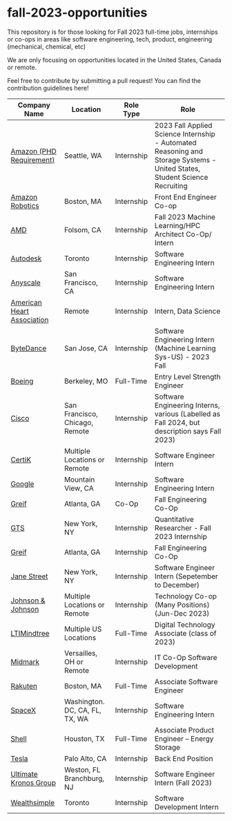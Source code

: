 # fall-2023-opportunities
This repository is for those looking for Fall 2023 full-time jobs, internships or co-ops in areas like software engineering, tech, product, engineering (mechanical, chemical, etc)

We are only focusing on opportunities located in the United States, Canada or remote.

Feel free to contribute by submitting a pull request! You can find the contribution guidelines here!

| Company Name  |  Location | Role Type | Role |
|---|---|-------------|-------------|
|[Amazon (PHD Requirement)](https://www.amazon.jobs/en/jobs/2348364/2023-fall-applied-science-internship-automated-reasoning-and-storage-systems-united-states-student-science-recruiting?cmpid=SPLICX0248M&ss=paid&utm_campaign=cxro&utm_content=job_posting&utm_medium=social_media&utm_source=linkedin.com)| Seattle, WA | Internship | 2023 Fall Applied Science Internship - Automated Reasoning and Storage Systems - United States, Student Science Recruiting
|[Amazon Robotics](https://www.amazon.jobs/en/jobs/2345448/amazon-robotics-front-end-engineer-fee-co-op-fall-2023)|Boston, MA|Internship| Front End Engineer Co-op
|[AMD](https://www.linkedin.com/jobs/view/3597892956)| Folsom, CA | Internship | Fall 2023 Machine Learning/HPC Architect Co-Op/ Intern
|[Autodesk](https://autodesk.wd1.myworkdayjobs.com/en-US/Ext/job/Intern--Software-Engineer--Fall-2023-_23WD67856-1)| Toronto| Internship | Software Engineering Intern
|[Anyscale](https://jobs.lever.co/anyscale/78a003a6-221a-4414-bf95-7c734cbfc4d9)| San Francisco, CA | Internship | Software Engineering Intern
|[American Heart Association](https://www.wayup.com/i-Health-Wellness-and-Fitness-j-Intern-Data-Science-American-Heart-Association-968083251520861/?utm_source=linkedin-xml&utm_medium=jobxml&utm_campaign=linkedin-XML-APPS-5468612-32480223&refer=lnkslot-APPS-5468612-32480223)| Remote | Internship | Intern, Data Science
|[ByteDance](https://jobs.bytedance.com/en/position/7231352005036362040/detail?spread=BSPP2KS)| San Jose, CA | Internship | Software Engineering Intern (Machine Learning Sys-US) - 2023 Fall
|[Boeing](https://www.wayup.com/i-Airlines-Aviation-j-Entry-Level-Strength-Engineer-Boeing-357087438482850/?utm_source=linkedin-xml&utm_medium=jobxml&utm_campaign=linkedin-XML-APPS-5373700-32487058&refer=lnkslot-APPS-5373700-32487058)| Berkeley, MO | Full-Time | Entry Level Strength Engineer
|[Cisco](https://jobs.cisco.com/jobs/SearchJobs/fall?listFilterMode=1)| San Francisco, Chicago, Remote | Internship | Software Engineering Interns, various (Labelled as Fall 2024, but description says Fall 2023)
|[CertiK](https://jobs.lever.co/certik/cc4bc2b7-ee87-43be-81c9-09c8b0411a7e)| Multiple Locations or Remote | Internship | Software Engineer Intern
|[Google](https://careers.google.com/jobs/results/112296166315434694/)| Mountain View, CA | Internship | Software Engineering Intern
|[Greif](https://app.ripplematch.com/v2/public/job/0e1f75f1/details?utm_source=Github&utm_medium=organic_social&utm_campaign=growth_github&utm_content=mt_repo_greif&utm_term=null)| Atlanta, GA | Co-Op | Fall Engineering Co-Op
|[GTS](https://careers-gtsx.icims.com/jobs/1359/job?utm_source=indeed_integration&iis=Job+Board&iisn=Indeed&indeed-apply-token=73a2d2b2a8d6d5c0a62696875eaebd669103652d3f0c2cd5445d3e66b1592b0f&mobile=false&width=1220&height=500&bga=true&needsRedirect=false&jan1offset=-300&jun1offset=-240)| New York, NY | Internship | Quantitative Researcher - Fall 2023 Internship
|[Greif](https://app.ripplematch.com/v2/public/job/0e1f75f1/details?utm_source=Github&utm_medium=organic_social&utm_campaign=growth_github&utm_content=mt_repo_greif&utm_term=null)| Atlanta, GA | Internship | Fall Engineering Co-Op
|[Jane Street](https://www.janestreet.com/join-jane-street/position/6483148002/)| New York, NY | Internship | Software Engineer Intern (Sepetember to December)
|[Johnson & Johnson](https://app.ripplematch.com/v2/public/job/7d17b916/details?utm_source=Github&utm_medium=organic_social&utm_campaign=growth_github&utm_content=mt_repo_jj&utm_term=null)|Multiple Locations or Remote|Internship|Technology Co-op (Many Positions) (Jun-Dec 2023)
|[LTIMindtree](https://www.wayup.com/i-Information-Technology-and-Services-j-Digital-Technology-Associate-class-of-2023-LTIMindtree-857961029249346/?utm_source=linkedin-xml&utm_medium=jobxml&utm_campaign=linkedin-XML-APPS-5360533-32194060&refer=lnkslot-APPS-5360533-32194060)|Multiple US Locations|Full-Time|Digital Technology Associate (class of 2023)
|[Midmark](https://hcor.fa.us2.oraclecloud.com/hcmUI/CandidateExperience/en/sites/CX_1/job/2154?utm_medium=jobshare)|Versailles, OH or Remote|Internship|IT Co-Op Software Development
|[Rakuten](https://app.ripplematch.com/v2/public/job/66cfcfce/details?utm_source=Github&utm_medium=organic_social&utm_campaign=growth_github&utm_content=mt_repo_rakuten&utm_term=null)|Boston, MA | Full-Time | Associate Software Engineer |
|[SpaceX](https://boards.greenhouse.io/spacex/jobs/6675035002?gh_jid=6675035002)| Washington. DC, CA, FL, TX, WA| Internship | Software Engineering Intern
|[Shell](https://www.wayup.com/i-Oil-and-Energy-j-SHELL-GRADUATE-PROGRAM-Associate-Product-Engineer-Energy-Storage-Shell-USA-Inc-110726113171463/?utm_source=linkedin-xml&utm_medium=jobxml&utm_campaign=linkedin-XML-APPS-5512950-32415846&refer=lnkslot-APPS-5512950-32415846)| Houston, TX| Full-Time | Associate Product Engineer – Energy Storage
|[Tesla](https://www.tesla.com/careers/search/job/vehicle-firmware-embedded-systems-engineering-internship-fall-2023-168106?)|Palo Alto, CA|Internship|Back End Position|
|[Ultimate Kronos Group](https://app.ripplematch.com/v2/public/job/860966dc/details?utm_source=Github&utm_medium=organic_social&utm_campaign=growth_github&utm_content=mt_repo_ukg&utm_term=null)| Weston, FL <br> Branchburg, NJ | Internship | Software Engineer Intern (Fall 2023)
|[Wealthsimple](https://jobs.lever.co/wealthsimple/daacc715-972c-46ca-b489-31c2bb528192/apply)| Toronto| Internship | Software Development Intern
